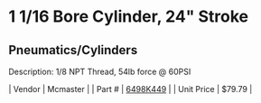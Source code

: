 # 1 1/16 Bore Cylinder, 24" Stroke
## Pneumatics/Cylinders
Description: 	1/8 NPT Thread, 54lb force @ 60PSI 

| Vendor | Mcmaster | 
| Part # | [6498K449](http://www.mcmaster.com/) | 
| Unit Price | $79.79 | 

